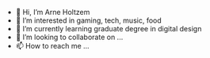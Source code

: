 - 👋 Hi, I’m Arne Holtzem
- 👀 I’m interested in gaming, tech, music, food
- 🌱 I’m currently learning graduate degree in digital design
- 💞️ I’m looking to collaborate on ...
- 📫 How to reach me ...

<!---
ArneHoltzemPXL/ArneHoltzemPXL is a ✨ special ✨ repository because its `README.md` (this file) appears on your GitHub profile.
You can click the Preview link to take a look at your changes.
--->
